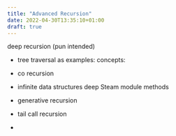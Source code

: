 ```yaml
---
title: "Advanced Recursion"
date: 2022-04-30T13:35:10+01:00
draft: true
---
```


deep recursion (pun intended)

- tree traversal as examples:
concepts:
- co recursion
- infinite data structures
 deep Steam module methods

- generative recursion
- tail call recursion
- 